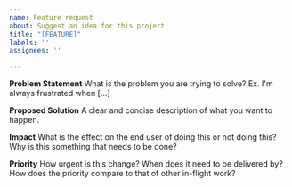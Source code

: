 ```yaml
---
name: Feature request
about: Suggest an idea for this project
title: "[FEATURE]"
labels: ''
assignees: ''

---
```


**Problem Statement**
What is the problem you are trying to solve? Ex. I'm always frustrated when [...]

**Proposed Solution**
A clear and concise description of what you want to happen.

**Impact**
What is the effect on the end user of doing this or not doing this?  Why is this something that needs to be done?

**Priority**
How urgent is this change? When does it need to be delivered by? How does the priority compare to that of other in-flight work?
